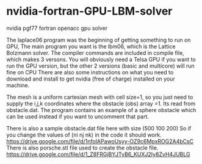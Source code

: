 # nvidia-fortran-GPU-LBM-solver
nvidia pgf77 fortran openacc gpu solver

The laplace06 program was the beginning of getting something to run on GPU,
The main program you want is the lbm06, which is the Lattice Bolzmann solver.
The compiler commands are included in compile file, which makes 3 versons.
You will obviously need a Telsa GPU if you want to run the GPU version,
  but the other 2 versions (basic and multicore) will run fine on CPU
There are also some instructions on what you need to download and install 
to get nvidia (free of charge) installed on your machine. 

The mesh is a uniform cartesian mesh with cell size=1, so you just need 
to supply the i,j,k coordinates where the obstacle (obs) array =1.
Its read from obstacle.dat. The program contains an example of a sphere 
obstacle which can be used instead if you want to uncomment that part.

There is also a sample obstacle.dat file here with size (500 100 200)
So if you change the values of (ni nj nk) in the code it should work.
https://drive.google.com/file/d/1nfoIAPawoUsyy-OZ9c6MpxROG2A4bCsC
There is also porsche.stl file used to create the obstacle file.
https://drive.google.com/file/d/1_Z8FRGjBYJTyB6_KUXJ2Iy8ZvH4JUBLG

